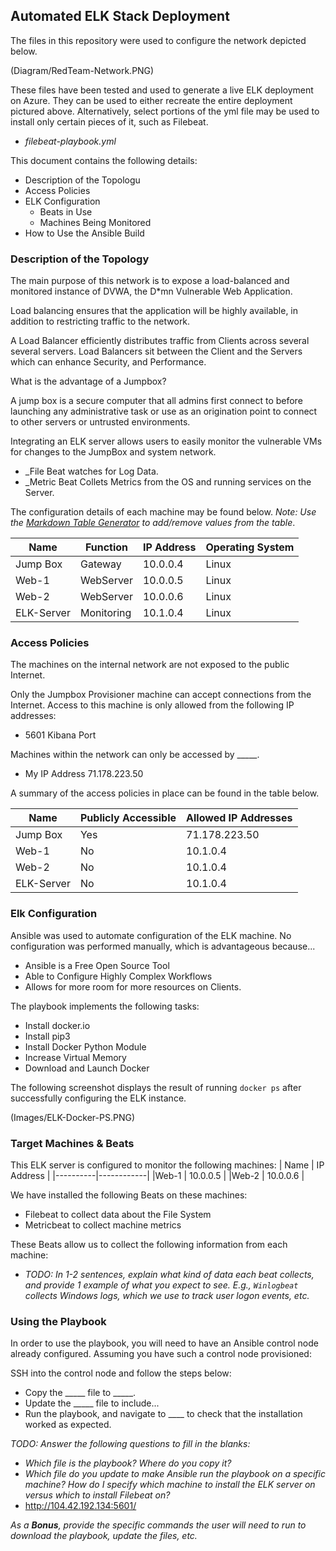 ## Automated ELK Stack Deployment

The files in this repository were used to configure the network depicted below.

(Diagram/RedTeam-Network.PNG)

These files have been tested and used to generate a live ELK deployment on Azure. They can be used to either recreate the entire deployment pictured above. Alternatively, select portions of the yml file may be used to install only certain pieces of it, such as Filebeat.

  - _filebeat-playbook.yml_

This document contains the following details:
- Description of the Topologu
- Access Policies
- ELK Configuration
  - Beats in Use
  - Machines Being Monitored
- How to Use the Ansible Build


### Description of the Topology

The main purpose of this network is to expose a load-balanced and monitored instance of DVWA, the D*mn Vulnerable Web Application.

Load balancing ensures that the application will be highly available, in addition to restricting traffic to the network.

A Load Balancer efficiently distributes traffic from Clients across several several servers. Load Balancers sit between the Client and the Servers which can enhance Security, and Performance. 

What is the advantage of a Jumpbox?

A jump box is a secure computer that all admins first connect to before launching any administrative task or use as an origination point to connect to other servers or untrusted environments.

Integrating an ELK server allows users to easily monitor the vulnerable VMs for changes to the JumpBox and system network.
- _File Beat watches for Log Data.
- _Metric Beat Collets Metrics from the OS and running services on the Server.

The configuration details of each machine may be found below.
_Note: Use the [Markdown Table Generator](http://www.tablesgenerator.com/markdown_tables) to add/remove values from the table_.

| Name      | Function  | IP Address | Operating System |
|-----------|-----------|------------|------------------|
| Jump Box  | Gateway   | 10.0.0.4   | Linux            |
| Web-1     | WebServer | 10.0.0.5   | Linux            |
| Web-2     | WebServer | 10.0.0.6   | Linux            |
| ELK-Server| Monitoring| 10.1.0.4   | Linux            |

### Access Policies

The machines on the internal network are not exposed to the public Internet. 

Only the Jumpbox Provisioner machine can accept connections from the Internet. Access to this machine is only allowed from the following IP addresses:
- 5601 Kibana Port

Machines within the network can only be accessed by _____.
- My IP Address 71.178.223.50

A summary of the access policies in place can be found in the table below.

| Name     | Publicly Accessible | Allowed IP Addresses |
|----------|---------------------|----------------------|
| Jump Box | Yes                 | 71.178.223.50        |
|Web-1     | No                  | 10.1.0.4             |
|Web-2     | No                  | 10.1.0.4             |
|ELK-Server| No                  | 10.1.0.4             |

### Elk Configuration

Ansible was used to automate configuration of the ELK machine. No configuration was performed manually, which is advantageous because...
- Ansible is a Free Open Source Tool
- Able to Configure Highly Complex Workflows
- Allows for more room for more resources on Clients.

The playbook implements the following tasks:
- Install docker.io
- Install pip3
- Install Docker Python Module
- Increase Virtual Memory
- Download and Launch Docker

The following screenshot displays the result of running `docker ps` after successfully configuring the ELK instance.

(Images/ELK-Docker-PS.PNG)

### Target Machines & Beats
This ELK server is configured to monitor the following machines:
| Name     | IP Address |
|----------|------------|
|Web-1     | 10.0.0.5   |
|Web-2     | 10.0.0.6   |

We have installed the following Beats on these machines:
- Filebeat to collect data about the File System
- Metricbeat to collect machine metrics

These Beats allow us to collect the following information from each machine:
- _TODO: In 1-2 sentences, explain what kind of data each beat collects, and provide 1 example of what you expect to see. E.g., `Winlogbeat` collects Windows logs, which we use to track user logon events, etc._

### Using the Playbook
In order to use the playbook, you will need to have an Ansible control node already configured. Assuming you have such a control node provisioned: 

SSH into the control node and follow the steps below:
- Copy the _____ file to _____.
- Update the _____ file to include...
- Run the playbook, and navigate to ____ to check that the installation worked as expected.

_TODO: Answer the following questions to fill in the blanks:_
- _Which file is the playbook? Where do you copy it?_
- _Which file do you update to make Ansible run the playbook on a specific machine? How do I specify which machine to install the ELK server on versus which to install Filebeat on?_
- http://104.42.192.134:5601/

_As a **Bonus**, provide the specific commands the user will need to run to download the playbook, update the files, etc._
